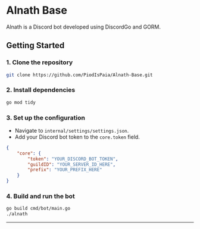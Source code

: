 # Alnath Base

Alnath is a Discord bot developed using DiscordGo and GORM.

## Getting Started

### 1. Clone the repository

```bash
git clone https://github.com/PiodIsPaia/Alnath-Base.git
```

### 2. Install dependencies

```bash
go mod tidy
```

### 3. Set up the configuration

- Navigate to `internal/settings/settings.json`.
- Add your Discord bot token to the `core.token` field.

```json
{
    "core": {
        "token": "YOUR_DISCORD_BOT_TOKEN",
        "guildID": "YOUR_SERVER_ID_HERE",
        "prefix": "YOUR_PREFIX_HERE"
    }
}

```

### 4. Build and run the bot

```bash
go build cmd/bot/main.go
./alnath
```

---
